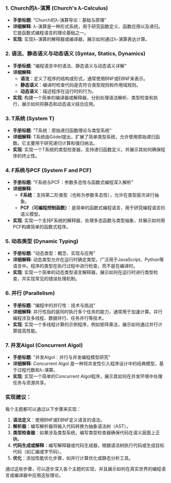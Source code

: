 

### 1. **Church的λ-演算 (Church's λ-Calculus)**
   - **手册标题**: "Church的λ-演算导论：基础与原理"
   - **详细解释**: λ-演算是一种形式系统，用于研究函数定义、函数应用以及递归。它是函数式编程语言的理论基础之一。
   - **实现**: 实现λ-演算的解释器或编译器，展示如何通过λ-演算表达计算。

### 2. **语法、静态语义与动态语义 (Syntax, Statics, Dynamics)**
   - **手册标题**: "编程语言中的语法、静态语义与动态语义详解"
   - **详细解释**: 
     - **语法**：定义了程序的结构或形式，通常使用BNF或EBNF来表示。
     - **静态语义**：编译时检查代码是否符合类型规则和作用域规则。
     - **动态语义**：描述程序在运行时的行为。
   - **实现**: 构建一个简单的编译器或解释器，分别处理语法解析、类型检查和执行，展示如何将静态和动态语义结合应用。

### 3. **T系统 (System T)**
   - **手册标题**: "T系统：原始递归函数理论与类型系统"
   - **详细解释**: T系统由Gödel提出，扩展了简单类型系统，允许使用原始递归函数。它主要用于研究递归计算和强归纳法。
   - **实现**: 实现一个T系统的类型检查器，支持递归函数定义，并展示其如何确保程序的终止性。

### 4. **F系统与PCF (System F and PCF)**
   - **手册标题**: "F系统与PCF：参数多态性与函数式编程深入解析"
   - **详细解释**:
     - **F系统**：支持第二阶类型（也称为参数多态性），允许在类型层次进行抽象。
     - **PCF（可编程控制函数）**：是简单的函数式编程语言，用于研究编程语言的语义模型。
   - **实现**: 实现一个支持F系统的解释器，处理多态函数与类型抽象，并展示如何用PCF构建简单的函数式程序。

### 5. **动态类型 (Dynamic Typing)**
   - **手册标题**: "动态类型：概念、实现与应用"
   - **详细解释**: 动态类型允许在运行时确定类型，广泛用于JavaScript、Python等语言中。程序的类型在执行过程中进行检查，而不是在编译时。
   - **实现**: 实现一个简单的动态类型语言解释器，展示如何在运行时进行类型检查，并实现常见的错误处理机制。

### 6. **并行 (Parallelism)**
   - **手册标题**: "编程中的并行性：技术与挑战"
   - **详细解释**: 并行性指的是同时执行多个任务的能力，通常用于加速计算。并行编程涉及多线程、数据并行、任务并行等技术。
   - **实现**: 实现一个多线程计算的示例程序，例如矩阵乘法，展示如何通过并行计算提高性能。

### 7. **并发Algol (Concurrent Algol)**
   - **手册标题**: "并发Algol：并行与并发编程模型研究"
   - **详细解释**: Concurrent Algol 是一种将并发性引入程序设计中的经典模型，基于过程代数和λ-演算。
   - **实现**: 实现一个简单的Concurrent Algol程序，展示其如何在并发环境中处理任务与资源共享。

### 实现建议：
每个主题都可以通过以下步骤来实现：
1. **语法定义**：使用BNF或EBNF定义语言的语法。
2. **解析器**：编写解析器将输入代码转换为抽象语法树（AST）。
3. **类型检查器**：如果涉及类型系统，编写类型检查器确保代码在语义层面上正确。
4. **代码生成或解释**：编写解释器或代码生成器，根据语法树执行代码或生成目标代码（如汇编或字节码）。
5. **优化**：添加性能优化步骤，如并行计算优化或静态分析工具。

通过这些步骤，可以逐步深入各个主题的实现，并且展示如何在真实世界的编程语言或编译器中应用这些理论。